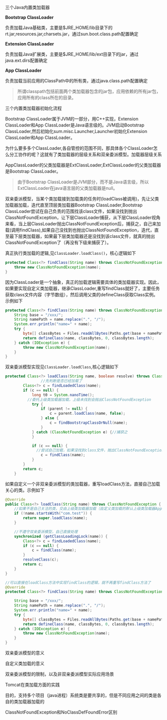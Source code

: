 

三个Java内置类加载器

**Bootstrap ClassLoader**

负责加载Java基础类，主要是$JRE_HOME​/lib目录下的rt.jar,resources.jar,charsets.jar，通过sun.boot.class.path配置确定

**Extension ClassLoader**

负责加载Java扩展类，主要是$JRE_HOME/lib/ext目录下的jar，通过java.ext.dirs配置确定

**App ClassLoader**

负责加载当前应用的ClassPath中的所有类，通过java.class.path配置确定

> 所谓classpath包括前面两个类加载器包含的jar包，应用依赖的所有jar包，应用所有的class所在的目录。



三个内置类加载器初始化流程

Bootstrap ClassLoader属于JVM的一部分，用C++实现，Extension ClassLoader和App ClassLoader是Java语言级的。JVM启动Bootstrap ClassLoader,然后初始化sum.misc.Launcher,Launcher初始化Extension ClassLoader和App ClassLoader。

为什么要多多个ClassLoader,各自管控的范围不同，那具体各个ClassLoader怎么分工协作的呢？这就有了类加载器的层级关系和双亲委派模型。加载器层级关系

AppClassLoader的父类加载器是ExtClassLoader,ExtClassLoader的父类加载器是Bootstrap ClassLoader。

> 由于Bootstrap ClassLoader是JVM部分，而不是Java语言级，所以ExtClassLoader在java语言层的父类加载器是null。

双亲委派模型，当某个类加载接到加载类的任务时(loadClass被调用)，先让父类加载器加载，迭代直至顶层类加载器Bootstrap ClassLoader,Bootstrap ClassLoader尝试在自己负责的范围找该class文件，如果没找到抛出ClassNotFoundException，让下层ClassLoader捕获，从下层ClassLoader视角来看，当上层ClassLoader抛出ClassNotFoundException后，捕获之，自己来加载(调用findClass),如果自己没找到也抛出ClassNotFoundException，迭代，直至最下层类加载器，如果最下层类加载器还是没找到该class文件，就真的抛出ClassNotFoundException了（再没有下级来捕获了）。

真正执行类加载的逻辑,见`ClassLoader.loadClass()`，核心逻辑如下

```java
protected Class<?> findClass(String name) throws ClassNotFoundException {
    throw new ClassNotFoundException(name);
}
```

因为ClassLoader是一个抽象，真正的加载逻辑需要具体的类加载器实现。因此，如果要实现自定义类加载器，继承ClassLoader,重写findClass就好了，主要任务获取class文件内容（字节数组），然后调用父类的defineClass获取Class实例。示例如下

```java
protected Class<?> findClass(String name) throws ClassNotFoundException {
    String base = "/xxx/";
    String namePath = name.replace(".", "/");
    System.err.println("name=" + name);
    try {
        byte[] classBytes = Files.readAllBytes(Paths.get(base + namePath + ".class"));
        return defineClass(name, classBytes, 0, classBytes.length);
    } catch (IOException e) {
        throw new ClassNotFoundException(name);
    }
}
```



双亲委派模型实现见`ClassLoader.loadClass`,核心逻辑如下


```java
protected Class<?> loadClass(String name, boolean resolve) throws ClassNotFoundException {
				//先判断是否已经加载了  
        Class<?> c = findLoadedClass(name);
        if (c == null) {
            long t0 = System.nanoTime();
          //委托上级类加载器加载，上级未找到会抛出ClassNotFoundException
            try {
                if (parent != null) {
                    c = parent.loadClass(name, false);
                } else {
                    c = findBootstrapClassOrNull(name);
                }
            } catch (ClassNotFoundException e) {//捕获之
            }

            if (c == null) {
              //尝试自己加载，如果没找到class文件，抛出ClassNotFoundException
                c = findClass(name);
            }
        }
        return c;
    }
```

如果自定义一个非双亲委派模型的类加载器，重写loadClass方法，直接自己加载关心的类。示例如下

```java
@Override
public Class<?> loadClass(String name) throws ClassNotFoundException {
    //如果不是自己关注的类，交由上级类加载器加载（自定义类加载的默认上级类加载器AppClassLoader）
    if (!name.startsWith("com.test")) {
        return super.loadClass(name);
    }

    //不遵守双亲委派模型，自己直接处理
    synchronized (getClassLoadingLock(name)) {
        Class<?> c = findLoadedClass(name);
        if (c == null) {
            c = findClass(name);
        }
        resolveClass(c);
        return c;
    }
}

//可以直接在loadClass方法中实现findClass的逻辑，就不再重写findClass方法了
@Override
protected Class<?> findClass(String name) throws ClassNotFoundException {

    String base = "/xxx/";
    String namePath = name.replace(".", "/");
    System.err.println("name=" + name);
    try {
        byte[] classBytes = Files.readAllBytes(Paths.get(base + namePath + ".class"));
        return defineClass(name, classBytes, 0, classBytes.length);
    } catch (IOException e) {
        throw new ClassNotFoundException(name);
    }
}
```



双亲委派模型的意义



自定义类加载的意义



双亲委派模型的限制，以及非双亲委派模型实际应用场景





Tomcat在类加载方面的实践

目的，支持多个项目（java进程）系统类是要共享的，但是不同应用之间的类是各自的类加载器加载的







ClassNotFoundException和NoClassDefFoundError区别

